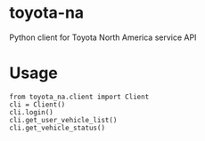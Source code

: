 # toyota-na
Python client for Toyota North America service API

# Usage
```
from toyota_na.client import Client
cli = Client()
cli.login()
cli.get_user_vehicle_list()
cli.get_vehicle_status()
```
